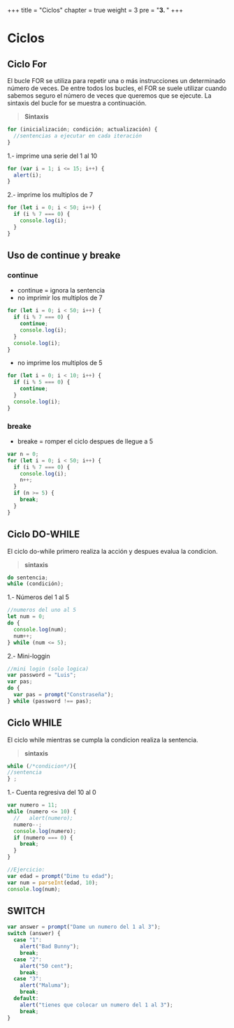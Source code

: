+++
title = "Ciclos"
chapter = true
weight = 3
pre = "<b>3. </b>"
+++

# Ciclos

## Ciclo For

El bucle FOR se utiliza para repetir una o más instrucciones un determinado número de veces. De entre todos los bucles, el FOR se suele utilizar cuando sabemos seguro el número de veces que queremos que se ejecute. La sintaxis del bucle for se muestra a continuación.

> **Sintaxis**

```javascript
for (inicialización; condición; actualización) {
  //sentencias a ejecutar en cada iteración
}
```

1.- imprime una serie del 1 al 10

```javascript
for (var i = 1; i <= 15; i++) {
  alert(i);
}
```

2.- imprime los multiplos de 7

```javascript
for (let i = 0; i < 50; i++) {
  if (i % 7 === 0) {
    console.log(i);
  }
}
```
## Uso de **continue** y **breake**
### continue

- continue = ignora la sentencia
- no imprimir los multiplos de 7

```javascript
for (let i = 0; i < 50; i++) {
  if (i % 7 === 0) {
    continue;
    console.log(i);
  }
  console.log(i);
}
```

- no imprime los multiplos de 5

```javascript
for (let i = 0; i < 10; i++) {
  if (i % 5 === 0) {
    continue;
  }
  console.log(i);
}
```
### breake
- breake = romper el ciclo despues de llegue a 5

```javascript
var n = 0;
for (let i = 0; i < 50; i++) {
  if (i % 7 === 0) {
    console.log(i);
    n++;
  }
  if (n >= 5) {
    break;
  }
}
```

## Ciclo DO-WHILE

El ciclo do-while primero realiza la acción y despues evalua la condicion.

> **sintaxis**

```javascript
do sentencia;
while (condición);
```

1.- Números del 1 al 5

```javascript
//numeros del uno al 5
let num = 0;
do {
  console.log(num);
  num++;
} while (num <= 5);
```

2.- Mini-loggin

```javascript
//mini login (solo logica)
var password = "Luis";
var pas;
do {
  var pas = prompt("Constraseña");
} while (password !== pas);
```

## Ciclo WHILE

El ciclo while mientras se cumpla la condicion realiza la sentencia.

> **sintaxis**

```javascript
while (/*condicion*/){
//sentencia
} ;
```
1.- Cuenta regresiva del 10 al 0
```javascript
var numero = 11;
while (numero <= 10) {
  //   alert(numero);
  numero--;
  console.log(numero);
  if (numero === 0) {
    break;
  }
}

//Ejercicio:
var edad = prompt("Dime tu edad");
var num = parseInt(edad, 10);
console.log(num);
```

## SWITCH

```javascript
var answer = prompt("Dame un numero del 1 al 3");
switch (answer) {
  case "1":
    alert("Bad Bunny");
    break;
  case "2":
    alert("50 cent");
    break;
  case "3":
    alert("Maluma");
    break;
  default:
    alert("tienes que colocar un numero del 1 al 3");
    break;
}
```
